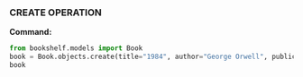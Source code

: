 ### CREATE OPERATION
**Command:**
```python
from bookshelf.models import Book
book = Book.objects.create(title="1984", author="George Orwell", publication_year=1949)
book

